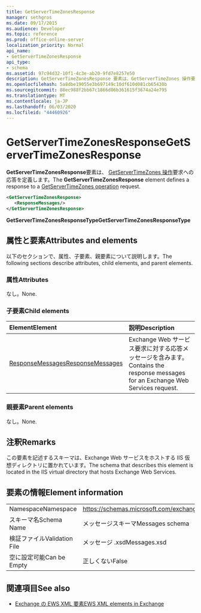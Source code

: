 ```yaml
---
title: GetServerTimeZonesResponse
manager: sethgros
ms.date: 09/17/2015
ms.audience: Developer
ms.topic: reference
ms.prod: office-online-server
localization_priority: Normal
api_name:
- GetServerTimeZonesResponse
api_type:
- schema
ms.assetid: 97c94d32-10f1-4c3e-ab20-9fd7e8257e50
description: GetServerTimeZonesResponse 要素は、GetServerTimeZones 操作要求への応答を定義します。
ms.openlocfilehash: 5a8dbe19055e3b697149c10df610d081cb65430b
ms.sourcegitcommit: 88ec988f2bb67c1866d06b361615f3674a24e795
ms.translationtype: MT
ms.contentlocale: ja-JP
ms.lasthandoff: 06/03/2020
ms.locfileid: "44460926"
---
```

# <a name="getservertimezonesresponse"></a><span data-ttu-id="71194-103">GetServerTimeZonesResponse</span><span class="sxs-lookup"><span data-stu-id="71194-103">GetServerTimeZonesResponse</span></span>

<span data-ttu-id="71194-104">**GetServerTimeZonesResponse**要素は、 [GetServerTimeZones 操作](getservertimezones-operation.md)要求への応答を定義します。</span><span class="sxs-lookup"><span data-stu-id="71194-104">The **GetServerTimeZonesResponse** element defines a response to a [GetServerTimeZones operation](getservertimezones-operation.md) request.</span></span> 
  
```XML
<GetServerTimeZonesResponse>
   <ResponseMessages/>
</GetServerTimeZonesResponse>
```

 <span data-ttu-id="71194-105">**GetServerTimeZonesResponseType**</span><span class="sxs-lookup"><span data-stu-id="71194-105">**GetServerTimeZonesResponseType**</span></span>
## <a name="attributes-and-elements"></a><span data-ttu-id="71194-106">属性と要素</span><span class="sxs-lookup"><span data-stu-id="71194-106">Attributes and elements</span></span>

<span data-ttu-id="71194-107">以下のセクションで、属性、子要素、親要素について説明します。</span><span class="sxs-lookup"><span data-stu-id="71194-107">The following sections describe attributes, child elements, and parent elements.</span></span>
  
### <a name="attributes"></a><span data-ttu-id="71194-108">属性</span><span class="sxs-lookup"><span data-stu-id="71194-108">Attributes</span></span>

<span data-ttu-id="71194-109">なし。</span><span class="sxs-lookup"><span data-stu-id="71194-109">None.</span></span>
  
### <a name="child-elements"></a><span data-ttu-id="71194-110">子要素</span><span class="sxs-lookup"><span data-stu-id="71194-110">Child elements</span></span>

|<span data-ttu-id="71194-111">**Element**</span><span class="sxs-lookup"><span data-stu-id="71194-111">**Element**</span></span>|<span data-ttu-id="71194-112">**説明**</span><span class="sxs-lookup"><span data-stu-id="71194-112">**Description**</span></span>|
|:-----|:-----|
|[<span data-ttu-id="71194-113">ResponseMessages</span><span class="sxs-lookup"><span data-stu-id="71194-113">ResponseMessages</span></span>](responsemessages.md) <br/> |<span data-ttu-id="71194-114">Exchange Web サービス要求に対する応答メッセージを含みます。</span><span class="sxs-lookup"><span data-stu-id="71194-114">Contains the response messages for an Exchange Web Services request.</span></span>  <br/> |
   
### <a name="parent-elements"></a><span data-ttu-id="71194-115">親要素</span><span class="sxs-lookup"><span data-stu-id="71194-115">Parent elements</span></span>

<span data-ttu-id="71194-116">なし。</span><span class="sxs-lookup"><span data-stu-id="71194-116">None.</span></span>
  
## <a name="remarks"></a><span data-ttu-id="71194-117">注釈</span><span class="sxs-lookup"><span data-stu-id="71194-117">Remarks</span></span>

<span data-ttu-id="71194-118">この要素を記述するスキーマは、Exchange Web サービスをホストする IIS 仮想ディレクトリに置かれています。</span><span class="sxs-lookup"><span data-stu-id="71194-118">The schema that describes this element is located in the IIS virtual directory that hosts Exchange Web Services.</span></span>
  
## <a name="element-information"></a><span data-ttu-id="71194-119">要素の情報</span><span class="sxs-lookup"><span data-stu-id="71194-119">Element information</span></span>

|||
|:-----|:-----|
|<span data-ttu-id="71194-120">Namespace</span><span class="sxs-lookup"><span data-stu-id="71194-120">Namespace</span></span>  <br/> |https://schemas.microsoft.com/exchange/services/2006/messages  <br/> |
|<span data-ttu-id="71194-121">スキーマ名</span><span class="sxs-lookup"><span data-stu-id="71194-121">Schema Name</span></span>  <br/> |<span data-ttu-id="71194-122">メッセージスキーマ</span><span class="sxs-lookup"><span data-stu-id="71194-122">Messages schema</span></span>  <br/> |
|<span data-ttu-id="71194-123">検証ファイル</span><span class="sxs-lookup"><span data-stu-id="71194-123">Validation File</span></span>  <br/> |<span data-ttu-id="71194-124">メッセージ .xsd</span><span class="sxs-lookup"><span data-stu-id="71194-124">Messages.xsd</span></span>  <br/> |
|<span data-ttu-id="71194-125">空に設定可能</span><span class="sxs-lookup"><span data-stu-id="71194-125">Can be Empty</span></span>  <br/> |<span data-ttu-id="71194-126">正しくない</span><span class="sxs-lookup"><span data-stu-id="71194-126">False</span></span>  <br/> |
   
## <a name="see-also"></a><span data-ttu-id="71194-127">関連項目</span><span class="sxs-lookup"><span data-stu-id="71194-127">See also</span></span>



- [<span data-ttu-id="71194-128">Exchange の EWS XML 要素</span><span class="sxs-lookup"><span data-stu-id="71194-128">EWS XML elements in Exchange</span></span>](ews-xml-elements-in-exchange.md)


